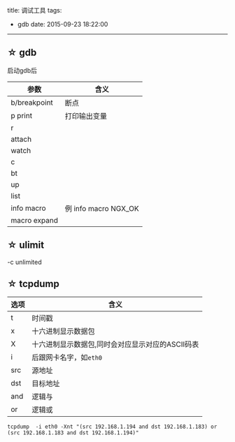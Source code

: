 title: 调试工具
tags: 
- gdb
date: 2015-09-23 18:22:00
---

## ☆ gdb
启动gdb后

|参数|含义|
|-----|---|
|b/breakpoint | 断点
|p print    | 打印输出变量|
|r ||
|attach||
|watch||
|c||
|bt||
|up||
|list||
|info macro| 例 info macro NGX_OK|
|macro expand||


## ☆ ulimit
-c 
unlimited

## ☆ tcpdump

|选项|含义|
|---|---|
|t| 时间戳|
|x|十六进制显示数据包|
|X|十六进制显示数据包,同时会对应显示对应的ASCII码表|
|i|后跟网卡名字，如`eth0`|
|src|源地址|
|dst|目标地址|
|and|逻辑与|
|or |逻辑或|

`tcpdump  -i eth0 -Xnt "(src 192.168.1.194 and dst 192.168.1.183) or (src 192.168.1.183 and dst 192.168.1.194)"`